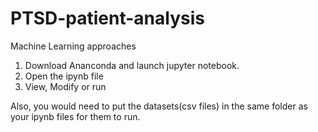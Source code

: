 
# PTSD-patient-analysis
Machine Learning approaches

1. Download Ananconda and launch jupyter notebook.
2. Open the ipynb file
3. View, Modify or run

Also, you would need to put the datasets(csv files) in the same folder as your ipynb files for them to run.

